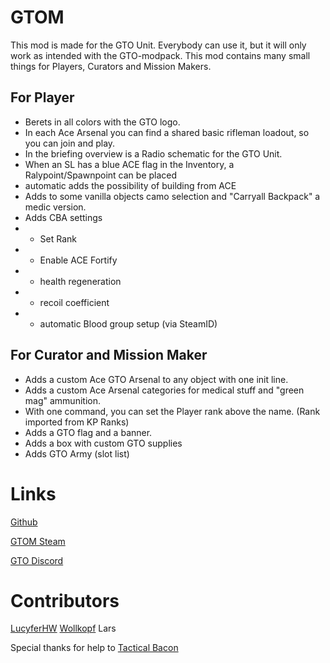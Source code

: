 # GTOM
This mod is made for the GTO Unit. Everybody can use it, but it will only work as intended with the GTO-modpack.
This mod contains many small things for Players, Curators and Mission Makers.

## For Player
- Berets in all colors with the GTO logo.
- In each Ace Arsenal you can find a shared basic rifleman loadout, so you can join and play.
- In the briefing overview is a Radio schematic for the GTO Unit.
- When an SL has a blue ACE flag in the Inventory, a Ralypoint/Spawnpoint can be placed
- automatic adds the possibility of building from ACE
- Adds to some vanilla objects camo selection and "Carryall Backpack" a medic version.
- Adds CBA settings
- - Set Rank
- - Enable ACE Fortify
- - health regeneration
- - recoil coefficient
- - automatic Blood group setup (via SteamID)

## For Curator and Mission Maker
- Adds a custom Ace GTO Arsenal to any object with one init line.
- Adds a custom Ace Arsenal categories for medical stuff and "green mag" ammunition.
- With one command, you can set the Player rank above the name. (Rank imported from KP Ranks)
- Adds a GTO flag and a banner.
- Adds a box with custom GTO supplies
- Adds GTO Army (slot list)

# Links
[Github](https://github.com/MHWcreations/GTOM)

[GTOM Steam](https://steamcommunity.com/sharedfiles/filedetails/?id=2846987310)

[GTO Discord](https://discord.gg/gCqkPWHrWj)

# Contributors
[LucyferHW](https://github.com/MHWcreations)
[Wollkopf](https://github.com/w0llkopf)
Lars

Special thanks for help to [Tactical Bacon](https://tacticalbacon.de)